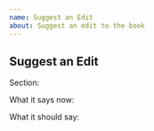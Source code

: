 ```yaml
---
name: Suggest an Edit
about: Suggest an edit to the book
---
```


## Suggest an Edit

Section:

What it says now:

What it should say:

